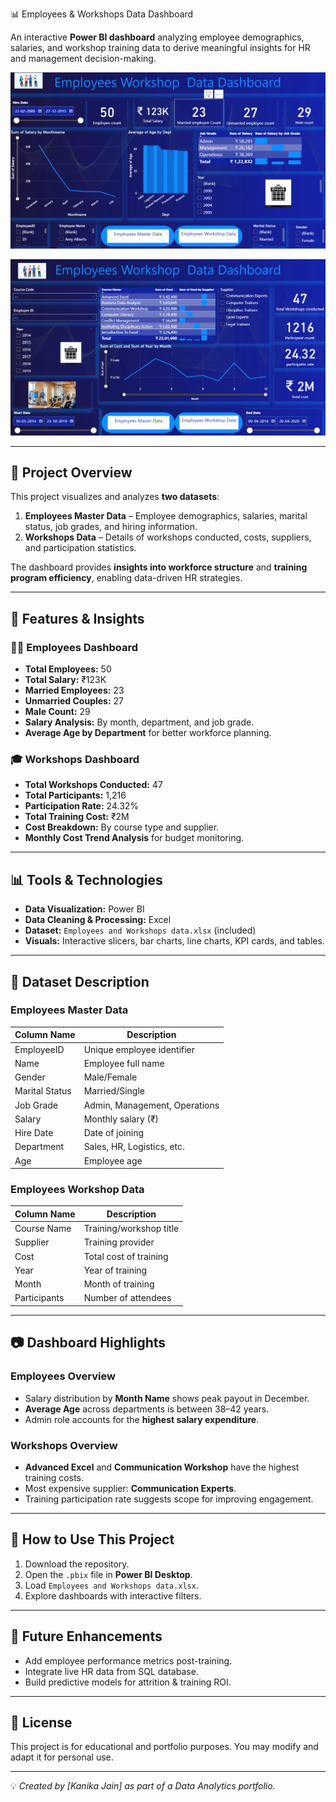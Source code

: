  📊 Employees & Workshops Data Dashboard  

An interactive **Power BI dashboard** analyzing employee demographics, salaries, and workshop training data to derive meaningful insights for HR and management decision-making.  

![Dashboard Screenshot 1](https://github.com/Jainkanika09/Employees-Workshop-Data-Analysis/blob/main/Employee%20Master%20Data.png)

![Dashboard Screenshot 2](https://github.com/Jainkanika09/Employees-Workshop-Data-Analysis/blob/main/Employee%20workshop%20data.png)


---

## 📂 Project Overview  
This project visualizes and analyzes **two datasets**:  
1. **Employees Master Data** – Employee demographics, salaries, marital status, job grades, and hiring information.  
2. **Workshops Data** – Details of workshops conducted, costs, suppliers, and participation statistics.  

The dashboard provides **insights into workforce structure** and **training program efficiency**, enabling data-driven HR strategies.  

---

## 📑 Features & Insights  

### 👨‍💼 **Employees Dashboard**
- **Total Employees:** 50  
- **Total Salary:** ₹123K  
- **Married Employees:** 23  
- **Unmarried Couples:** 27  
- **Male Count:** 29  
- **Salary Analysis:** By month, department, and job grade.  
- **Average Age by Department** for better workforce planning.  

### 🎓 **Workshops Dashboard**
- **Total Workshops Conducted:** 47  
- **Total Participants:** 1,216  
- **Participation Rate:** 24.32%  
- **Total Training Cost:** ₹2M  
- **Cost Breakdown:** By course type and supplier.  
- **Monthly Cost Trend Analysis** for budget monitoring.  

---

## 📊 Tools & Technologies  
- **Data Visualization:** Power BI  
- **Data Cleaning & Processing:** Excel  
- **Dataset:** `Employees and Workshops data.xlsx` (included)  
- **Visuals:** Interactive slicers, bar charts, line charts, KPI cards, and tables.  

---

## 📂 Dataset Description  

### **Employees Master Data**  
| Column Name | Description |
|---------------------|-------------|
| EmployeeID | Unique employee identifier |
| Name | Employee full name |
| Gender | Male/Female |
| Marital Status | Married/Single |
| Job Grade | Admin, Management, Operations |
| Salary | Monthly salary (₹) |
| Hire Date | Date of joining |
| Department | Sales, HR, Logistics, etc. |
| Age | Employee age |

### **Employees Workshop Data**  
| Column Name | Description |
|---------------------|-------------|
| Course Name | Training/workshop title |
| Supplier | Training provider |
| Cost | Total cost of training |
| Year | Year of training |
| Month | Month of training |
| Participants | Number of attendees |

---

## 📷 Dashboard Highlights  

### **Employees Overview**  
- Salary distribution by **Month Name** shows peak payout in December.  
- **Average Age** across departments is between 38–42 years.  
- Admin role accounts for the **highest salary expenditure**.  

### **Workshops Overview**  
- **Advanced Excel** and **Communication Workshop** have the highest training costs.  
- Most expensive supplier: **Communication Experts**.  
- Training participation rate suggests scope for improving engagement.  

---

## 🚀 How to Use This Project  
1. Download the repository.  
2. Open the `.pbix` file in **Power BI Desktop**.  
3. Load `Employees and Workshops data.xlsx`.  
4. Explore dashboards with interactive filters.  

---

## 📌 Future Enhancements  
- Add employee performance metrics post-training.  
- Integrate live HR data from SQL database.  
- Build predictive models for attrition & training ROI.  

---

## 📜 License  
This project is for educational and portfolio purposes. You may modify and adapt it for personal use.  

---
💡 *Created by [Kanika Jain] as part of a Data Analytics portfolio.*
